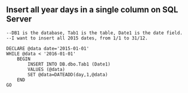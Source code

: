 ## Insert all year days in a single column on SQL Server


```
--DB1 is the database, Tab1 is the table, Date1 is the date field.
--I want to insert all 2015 dates, from 1/1 to 31/12.

DECLARE @data date='2015-01-01'
WHILE @data < '2016-01-01'
    BEGIN
        INSERT INTO DB.dbo.Tab1 (Date1)
        VALUES (@data)
        SET @data=DATEADD(day,1,@data)
    END
GO
``` 